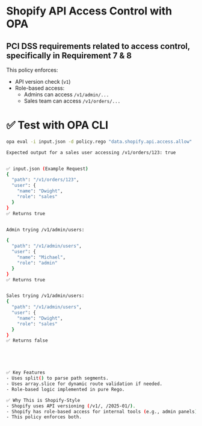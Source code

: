 # Shopify API Access Control with OPA
## PCI DSS requirements related to access control, specifically in Requirement 7 & 8

This policy enforces:
- API version check (`v1`)
- Role-based access:
    - Admins can access `/v1/admin/...`
    - Sales team can access `/v1/orders/...`

# ✅ Test with OPA CLI
```bash
opa eval -i input.json -d policy.rego "data.shopify.api.access.allow"

Expected output for a sales user accessing /v1/orders/123: true


✅ input.json (Example Request)
{
  "path": "/v1/orders/123",
  "user": {
    "name": "Dwight",
    "role": "sales"
  }
}
✅ Returns true


Admin trying /v1/admin/users:

{
  "path": "/v1/admin/users",
  "user": {
    "name": "Michael",
    "role": "admin"
  }
}
✅ Returns true


Sales trying /v1/admin/users:
{
  "path": "/v1/admin/users",
  "user": {
    "name": "Dwight",
    "role": "sales"
  }
}
✅ Returns false





✅ Key Features
- Uses split() to parse path segments.
- Uses array.slice for dynamic route validation if needed.
- Role-based logic implemented in pure Rego.

✅ Why This is Shopify-Style
- Shopify uses API versioning (/v1/, /2025-01/).
- Shopify has role-based access for internal tools (e.g., admin panels).
- This policy enforces both.


